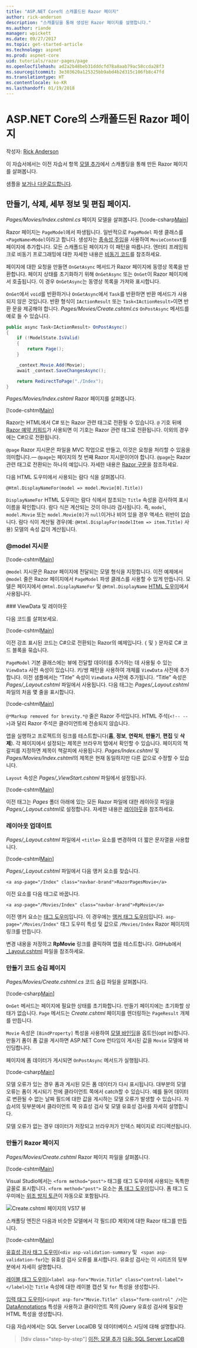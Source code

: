 ```yaml
---
title: "ASP.NET Core의 스캐폴드된 Razor 페이지"
author: rick-anderson
description: "스캐폴딩을 통해 생성된 Razor 페이지를 설명합니다."
ms.author: riande
manager: wpickett
ms.date: 09/27/2017
ms.topic: get-started-article
ms.technology: aspnet
ms.prod: aspnet-core
uid: tutorials/razor-pages/page
ms.openlocfilehash: ad2a2b48beb31dddcfd78a8aab79ac58ccda28f3
ms.sourcegitcommit: 3e303620a125325bb9abd4b2d315c106fb8c47fd
ms.translationtype: HT
ms.contentlocale: ko-KR
ms.lasthandoff: 01/19/2018
---
```

# <a name="scaffolded-razor-pages-in-aspnet-core"></a>ASP.NET Core의 스캐폴드된 Razor 페이지

작성자: [Rick Anderson](https://twitter.com/RickAndMSFT)

이 자습서에서는 이전 자습서 항목 [모델 추가](xref:tutorials/razor-pages/model#scaffold-the-movie-model)에서 스캐폴딩을 통해 만든 Razor 페이지를 살펴봅니다. 

샘플을 [보거나 다운로드합니다](https://github.com/aspnet/Docs/tree/master/aspnetcore/tutorials/razor-pages/razor-pages-start/sample/RazorPagesMovie).

## <a name="the-create-delete-details-and-edit-pages"></a>만들기, 삭제, 세부 정보 및 편집 페이지.

*Pages/Movies/Index.cshtml.cs* 페이지 모델을 살펴봅니다. [!code-csharp[Main](razor-pages-start/snapshot_sample/RazorPagesMovie/Pages/Movies/Index.cshtml.cs)]

Razor 페이지는 `PageModel`에서 파생됩니다. 일반적으로 `PageModel` 파생 클래스를 `<PageName>Model`이라고 합니다. 생성자는 [종속성 주입](xref:fundamentals/dependency-injection)을 사용하여 `MovieContext`를 페이지에 추가합니다. 모든 스캐폴드된 페이지가 이 패턴을 따릅니다. 엔터티 프레임워크로 비동기 프로그래밍에 대한 자세한 내용은 [비동기 코드](xref:data/ef-rp/intro#asynchronous-code)를 참조하세요.

페이지에 대한 요청을 만들면 `OnGetAsync` 메서드가 Razor 페이지에 동영상 목록을 반환합니다. 페이지 상태를 초기화하기 위해 `OnGetAsync` 또는 `OnGet`이 Razor 페이지에서 호출됩니다. 이 경우 `OnGetAsync`는 동영상 목록을 가져와 표시합니다. 

`OnGet`에서 `void`를 반환하거나 `OnGetAsync`에서 `Task`를 반환하면 반환 메서드가 사용되지 않은 것입니다. 반환 형식이 `IActionResult` 또는 `Task<IActionResult>`이면 반환 문을 제공해야 합니다. *Pages/Movies/Create.cshtml.cs* `OnPostAsync` 메서드를 예로 들 수 있습니다.

<!-- TODO - replace with snippet
[!code-csharp[Main](razor-pages-start/snapshot_sample/RazorPagesMovie/Pages/Movies/Create.cshtml.cs?name=snippetALL)]
 -->

```csharp
public async Task<IActionResult> OnPostAsync()
{
    if (!ModelState.IsValid)
    {
        return Page();
    }

    _context.Movie.Add(Movie);
    await _context.SaveChangesAsync();

    return RedirectToPage("./Index");
}
```
*Pages/Movies/Index.cshtml* Razor 페이지를 살펴봅니다.

[!code-cshtml[Main](razor-pages-start/snapshot_sample/RazorPagesMovie/Pages/Movies/Index.cshtml)]

Razor는 HTML에서 C# 또는 Razor 관련 태그로 전환될 수 있습니다. `@` 기호 뒤에 [Razor 예약 키워드](xref:mvc/views/razor#razor-reserved-keywords)가 사용되면 이 기호는 Razor 관련 태그로 전환됩니다. 이외의 경우에는 C#으로 전환됩니다.

`@page` Razor 지시문은 파일을 MVC 작업으로 만들고, 이것은 요청을 처리할 수 있음을 의미합니다.&mdash; `@page`는 페이지의 첫 번째 Razor 지시문이어야 합니다. `@page`는 Razor 관련 태그로 전환되는 하나의 예입니다. 자세한 내용은 [Razor 구문](xref:mvc/views/razor#razor-syntax)을 참조하세요.

다음 HTML 도우미에서 사용되는 람다 식을 살펴봅니다.

```cshtml
@Html.DisplayNameFor(model => model.Movie[0].Title))
```

`DisplayNameFor` HTML 도우미는 람다 식에서 참조되는 `Title` 속성을 검사하여 표시 이름을 확인합니다. 람다 식은 계산되는 것이 아니라 검사됩니다. 즉, `model`, `model.Movie` 또는 `model.Movie[0]`가 `null`이거나 비어 있을 경우 액세스 위반이 없습니다. 람다 식이 계산될 경우(예: `@Html.DisplayFor(modelItem => item.Title)` 사용) 모델의 속성 값이 계산됩니다.

<a name="md"></a>
### <a name="the-model-directive"></a>@model 지시문

[!code-cshtml[Main](razor-pages-start/snapshot_sample/RazorPagesMovie/Pages/Movies/Index.cshtml?range=1-2&highlight=2)]

`@model` 지시문은 Razor 페이지에 전달되는 모델 형식을 지정합니다. 이전 예제에서 `@model` 줄은 Razor 페이지에서 `PageModel` 파생 클래스를 사용할 수 있게 만듭니다. 모델은 페이지에서 `@Html.DisplayNameFor` 및 `@Html.DisplayName` [HTML 도우미](https://docs.microsoft.com/aspnet/mvc/overview/older-versions-1/views/creating-custom-html-helpers-cs#understanding-html-helpers)에서 사용됩니다.

<!-- why don't xref links work?
[HTML Helpers 2](xref:aspnet/mvc/overview/older-versions-1/views/creating-custom-html-helpers-cs)
-->

<a name="vd">
</a>
### ViewData 및 레이아웃

다음 코드를 살펴보세요.

[!code-cshtml[Main](razor-pages-start/snapshot_sample/RazorPagesMovie/Pages/Movies/Index.cshtml?range=1-6&highlight=4-)]

이전 강조 표시된 코드는 C#으로 전환되는 Razor의 예제입니다. `{` 및 `}` 문자로 C# 코드 블록을 묶습니다.

`PageModel` 기본 클래스에는 뷰에 전달할 데이터를 추가하는 데 사용될 수 있는 `ViewData` 사전 속성이 있습니다. 키/쌍 패턴을 사용하여 개체를 `ViewData` 사전에 추가합니다. 이전 샘플에서는 “Title” 속성이 `ViewData` 사전에 추가됩니다. “Title” 속성은 *Pages/_Layout.cshtml* 파일에서 사용됩니다. 다음 태그는 *Pages/_Layout.cshtml* 파일의 처음 몇 줄을 표시합니다.

[!code-cshtml[Main](razor-pages-start/snapshot_sample/RazorPagesMovie/Pages/NU/_Layout1.cshtml?highlight=6-)]

`@*Markup removed for brevity.*@` 줄은 Razor 주석입니다. HTML 주석(`<!-- -->`)과 달리 Razor 주석은 클라이언트에 전송되지 않습니다.

앱을 실행하고 프로젝트의 링크를 테스트합니다(**홈**, **정보**, **연락처**, **만들기**, **편집** 및 **삭제**). 각 페이지에서 설정되는 제목은 브라우저 탭에서 확인할 수 있습니다. 페이지의 책갈피를 지정하면 제목이 책갈피에 사용됩니다. *Pages/Index.cshtml* 및 *Pages/Movies/Index.cshtml*의 제목은 현재 동일하지만 다른 값으로 수정할 수 있습니다.

`Layout` 속성은 *Pages/_ViewStart.cshtml* 파일에서 설정됩니다.

[!code-cshtml[Main](razor-pages-start/sample/RazorPagesMovie/Pages/_ViewStart.cshtml)]

이전 태그는 *Pages* 폴더 아래에 있는 모든 Razor 파일에 대한 레이아웃 파일을 *Pages/_Layout.cshtml*로 설정합니다. 자세한 내용은 [레이아웃](xref:mvc/razor-pages/index#layout)을 참조하세요.

### <a name="update-the-layout"></a>레이아웃 업데이트

*Pages/_Layout.cshtml* 파일에서 `<title>` 요소를 변경하여 더 짧은 문자열을 사용합니다.

[!code-cshtml[Main](razor-pages-start/sample/RazorPagesMovie/Pages/_Layout.cshtml?range=1-6&highlight=6)]

*Pages/_Layout.cshtml* 파일에서 다음 앵커 요소를 찾습니다.

```cshtml
<a asp-page="/Index" class="navbar-brand">RazorPagesMovie</a>
```
이전 요소를 다음 태그로 바꿉니다.

```cshtml
<a asp-page="/Movies/Index" class="navbar-brand">RpMovie</a>
```

이전 앵커 요소는 [태그 도우미](xref:mvc/views/tag-helpers/intro)입니다. 이 경우에는 [앵커 태그 도우미](xref:mvc/views/tag-helpers/builtin-th/anchor-tag-helper)입니다. `asp-page="/Movies/Index"` 태그 도우미 특성 및 값으로 `/Movies/Index` Razor 페이지의 링크를 만듭니다.

변경 내용을 저장하고 **RpMovie** 링크를 클릭하여 앱을 테스트합니다. GitHub에서 [_Layout.cshtml](https://github.com/aspnet/Docs/blob/master/aspnetcore/tutorials/razor-pages/razor-pages-start/sample/RazorPagesMovie/Pages/_Layout.cshtml) 파일을 참조하세요.

### <a name="the-create-code-behind-page"></a>만들기 코드 숨김 페이지

*Pages/Movies/Create.cshtml.cs* 코드 숨김 파일을 살펴봅니다.

[!code-csharp[Main](razor-pages-start/snapshot_sample/RazorPagesMovie/Pages/Movies/Create.cshtml.cs?name=snippetALL)]

`OnGet` 메서드는 페이지에 필요한 상태를 초기화합니다. 만들기 페이지에는 초기화할 상태가 없습니다. `Page` 메서드는 *Create.cshtml* 페이지를 렌더링하는 `PageResult` 개체를 만듭니다.

`Movie` 속성은 `[BindProperty]` 특성을 사용하여 [모델 바인딩](xref:mvc/models/model-binding)을 옵트인(opt in)합니다. 만들기 폼이 폼 값을 게시하면 ASP.NET Core 런타임이 게시된 값을 `Movie` 모델에 바인딩합니다.

페이지에 폼 데이터가 게시되면 `OnPostAsync` 메서드가 실행됩니다.

[!code-csharp[Main](razor-pages-start/snapshot_sample/RazorPagesMovie/Pages/Movies/Create.cshtml.cs?name=snippetPost)]

모델 오류가 있는 경우 폼과 게시된 모든 폼 데이터가 다시 표시됩니다. 대부분의 모델 오류는 폼이 게시되기 전에 클라이언트 쪽에서 catch할 수 있습니다. 예를 들어 데이터로 변환될 수 없는 날짜 필드에 대한 값을 게시하는 모델 오류가 발생할 수 있습니다. 자습서의 뒷부분에서 클라이언트 쪽 유효성 검사 및 모델 유효성 검사를 자세히 설명합니다.

모델 오류가 없는 경우 데이터가 저장되고 브라우저가 인덱스 페이지로 리디렉션됩니다.

### <a name="the-create-razor-page"></a>만들기 Razor 페이지

*Pages/Movies/Create.cshtml* Razor 페이지 파일을 살펴봅니다.

[!code-cshtml[Main](razor-pages-start/snapshot_sample/RazorPagesMovie/Pages/Movies/Create.cshtml)]

Visual Studio에서는 `<form method="post">` 태그를 태그 도우미에 사용되는 독특한 글꼴로 표시합니다. `<form method="post">` 요소는 [폼 태그 도우미](xref:mvc/views/working-with-forms#the-form-tag-helper)입니다. 폼 태그 도우미에는 [위조 방지 토큰](xref:security/anti-request-forgery)이 자동으로 포함됩니다.

![Create.cshtml 페이지의 VS17 뷰](page/_static/th.png)

스캐폴딩 엔진은 다음과 비슷한 모델에서 각 필드(ID 제외)에 대한 Razor 태그를 만듭니다.

[!code-cshtml[Main](razor-pages-start/snapshot_sample/RazorPagesMovie/Pages/Movies/Create.cshtml?range=15-20)]

[유효성 검사 태그 도우미](xref:mvc/views/working-with-forms#the-validation-tag-helpers)(`<div asp-validation-summary` 및 ` <span asp-validation-for`)는 유효성 검사 오류를 표시합니다. 유효성 검사는 이 시리즈의 뒷부분에서 자세히 설명합니다.

[레이블 태그 도우미](xref:mvc/views/working-with-forms#the-label-tag-helper)(`<label asp-for="Movie.Title" class="control-label"></label>`)는 `Title` 속성에 대한 레이블 캡션 및 `for` 특성을 생성합니다.

[입력 태그 도우미](xref:mvc/views/working-with-forms)(`<input asp-for="Movie.Title" class="form-control" />`)는 [DataAnnotations](https://docs.microsoft.com/aspnet/mvc/overview/older-versions/mvc-music-store/mvc-music-store-part-6) 특성을 사용하고 클라이언트 쪽의 jQuery 유효성 검사에 필요한 HTML 특성을 생성합니다.

다음 자습서에서는 SQL Server LocalDB 및 데이터베이스 시딩에 대해 설명합니다.

>[!div class="step-by-step"]
[이전: 모델 추가](xref:tutorials/razor-pages/model)
[다음: SQL Server LocalDB](xref:tutorials/razor-pages/sql)
